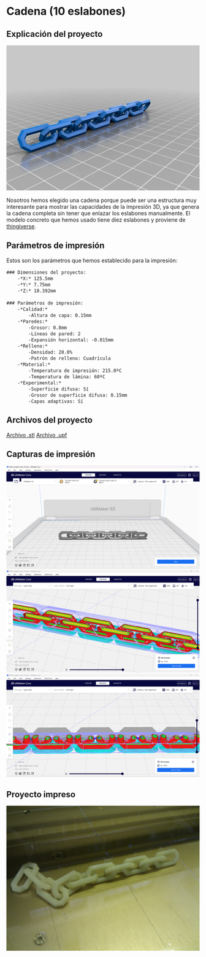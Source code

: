 # Cadena (10 eslabones)

## Explicación del proyecto

![alt text](cadena_1.png)

Nosotros hemos elegido una cadena porque puede ser una estructura muy interesante para mostrar las capacidades de la impresión 3D, ya que genera la cadena completa sin tener que enlazar los eslabones manualmente.
El modelo concreto que hemos usado tiene diez eslabones y proviene de [thingiverse](https://www.thingiverse.com/thing:28405/files).

## Parámetros de impresión

Estos son los parámetros que hemos establecido para la impresión:

	### Dimensiones del proyecto:
		-*X:* 125.5mm
		-*Y:* 7.75mm
		-*Z:* 10.392mm

	### Parámetros de impresión:
		-*Calidad:*
			-Altura de capa: 0.15mm
		-*Paredes:*
			-Grosor: 0.8mm
			-Líneas de pared: 2
			-Expansión horizontal: -0.015mm
		-*Relleno:*
			-Densidad: 20.0%
			-Patrón de relleno: Cuadrícula
		-*Material:*
			-Temperatura de impresión: 215.0ºC
			-Temperatura de lámina: 60ºC
		-*Experimental:*
			-Superficie difusa: Sí
			-Grosor de superficie difusa: 0.15mm
			-Capas adaptivas: Sí


## Archivos del proyecto

[Archivo .stl](straight_chain_10_links.stl)
[Archivo .upf](impresion_cadena.ufp)

## Capturas de impresión

![alt text](cadena_3.png)
![alt text](cadena_4.png)
![alt text](cadena_5.png)

## Proyecto impreso

![alt text](cadena_final.png)
